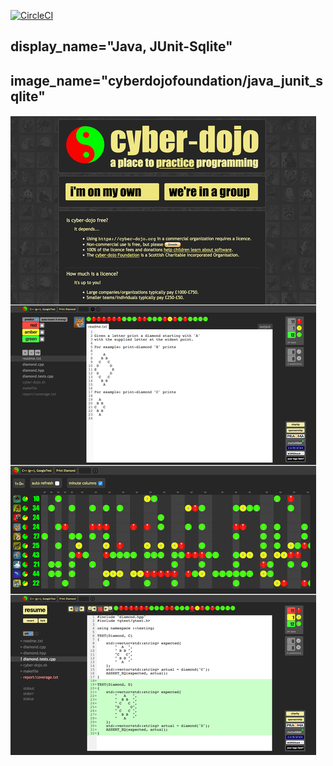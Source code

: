 [![CircleCI](https://circleci.com/gh/cyber-dojo-languages/java-sqlite.svg?style=svg)](https://circleci.com/gh/cyber-dojo-languages/java-sqlite)

## display_name="Java, JUnit-Sqlite"
## image_name="cyberdojofoundation/java_junit_sqlite"

![cyber-dojo.org home page](https://github.com/cyber-dojo/cyber-dojo/blob/master/shared/home_page_snapshot.png)